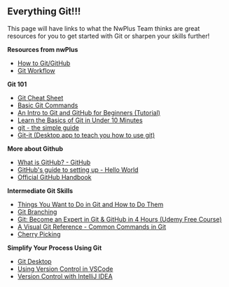 ## Everything Git!!!

This page will have links to what the NwPlus Team thinks are great resources for you to get started with Git or sharpen your skills further!

**Resources from nwPlus**
- [How to Git/GitHub](../2-beginner/how-to-git-github.md)
- [Git Workflow](../2-beginner/git-workflow.md)
<!---TODO: add Git Workshop slides when new slides are available--->

**Git 101**
- [Git Cheat Sheet](https://github.github.com/training-kit/downloads/github-git-cheat-sheet.pdf)
- [Basic Git Commands](https://dev.to/dhruv/essential-git-commands-every-developer-should-know-2fl)
- [An Intro to Git and GitHub for Beginners (Tutorial)](https://product.hubspot.com/blog/git-and-github-tutorial-for-beginners)
- [Learn the Basics of Git in Under 10 Minutes](https://www.freecodecamp.org/news/learn-the-basics-of-git-in-under-10-minutes-da548267cc91/)
- [git - the simple guide](https://rogerdudler.github.io/git-guide/)
- [Git-it (Desktop app to teach you how to use git)](https://github.com/jlord/git-it-electron#what-to-install)

**More about Github**
- [What is GitHub? - GitHub](https://youtu.be/w3jLJU7DT5E)
- [GitHub's guide to setting up - Hello World](https://guides.github.com/activities/hello-world/)
- [Official GitHub Handbook](https://guides.github.com/introduction/git-handbook/)

**Intermediate Git Skills**
- [Things You Want to Do in Git and How to Do Them](https://stu2b50.dev/posts/things-you-wante9665)
- [Git Branching](https://learngitbranching.js.org)
- [Git: Become an Expert in Git & GitHub in 4 Hours (Udemy Free Course)](https://www.udemy.com/course/git-expert-4-hours/)
- [A Visual Git Reference - Common Commands in Git](http://marklodato.github.io/visual-git-guide/index-en.html)
- [Cherry Picking](https://git-scm.com/docs/git-cherry-pick)

**Simplify Your Process Using Git**
- [Git Desktop](https://desktop.github.com/)
- [Using Version Control in VSCode](https://code.visualstudio.com/docs/editor/versioncontrol#:~:text=You%20can%20create%20and%20checkout,tags%20in%20the%20current%20repository.)
- [Version Control with IntelliJ IDEA](https://www.jetbrains.com/help/idea/version-control-integration.html)
